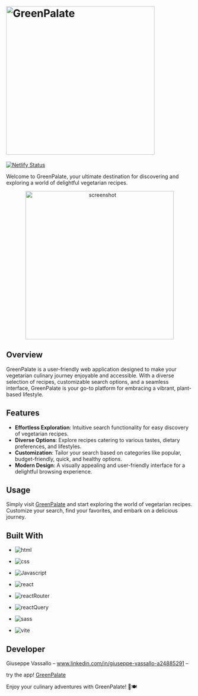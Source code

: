 # <img  src="assets/logo-no-background.png"  align='center'  width="400px"  alt="GreenPalate"  >

[![Netlify Status]](https://app.netlify.com/sites/greenpalate/deploys)

Welcome to GreenPalate, your ultimate destination for discovering and exploring a world of delightful vegetarian recipes.

<p  align="center">

<img  src="assets/screenshot.png"  align='center'  width="400px"  alt="screenshot"  >

</p>

## Overview

GreenPalate is a user-friendly web application designed to make your vegetarian culinary journey enjoyable and accessible. With a diverse selection of recipes, customizable search options, and a seamless interface, GreenPalate is your go-to platform for embracing a vibrant, plant-based lifestyle.

## Features

- **Effortless Exploration**: Intuitive search functionality for easy discovery of vegetarian recipes.
- **Diverse Options**: Explore recipes catering to various tastes, dietary preferences, and lifestyles.
- **Customization**: Tailor your search based on categories like popular, budget-friendly, quick, and healthy options.
- **Modern Design**: A visually appealing and user-friendly interface for a delightful browsing experience.

## Usage

Simply visit [GreenPalate](https://greenpalate.netlify.app) and start exploring the world of vegetarian recipes. Customize your search, find your favorites, and embark on a delicious journey.

## Built With

- ![html]

- ![css]

- ![Javascript]
- ![react]
- ![reactRouter]
- ![reactQuery]
- ![sass]
- ![vite]

## Developer

Giuseppe Vassallo – www.linkedin.com/in/giuseppe-vassallo-a24885291 –

try the app! [GreenPalate](https://grennpalate.netlify.app/)

Enjoy your culinary adventures with GreenPalate! 🌱🍽️

<!-- MARKDOWN LINKS & IMAGES -->

<!-- https://www.markdownguide.org/basic-syntax/#reference-style-links -->

[Javascript]: https://img.shields.io/badge/JavaScript-323330?style=for-the-badge&logo=javascript&logoColor=F7DF1E
[html]: https://img.shields.io/badge/HTML5-E34F26?style=for-the-badge&logo=html5&logoColor=white
[css]: https://img.shields.io/badge/CSS3-1572B6?style=for-the-badge&logo=css3&logoColor=white
[react]: https://img.shields.io/badge/React-%2361DAFB?style=for-the-badge&logo=React&logoColor=black
[reactRouter]: https://img.shields.io/badge/React%20Router-%23CA4245?style=for-the-badge&logo=React%20Router&logoColor=black
[reactQuery]: https://img.shields.io/badge/React%20query-%23FF4154?style=for-the-badge&logo=React%20Query&logoColor=black
[sass]: https://img.shields.io/badge/sass-%23CC6699?style=for-the-badge&logo=sass&logoColor=white
[vite]: https://img.shields.io/badge/vite-%23646CFF?style=for-the-badge&logo=vite&logoColor=white
[Netlify Status]: https://api.netlify.com/api/v1/badges/ac9bb33f-92c6-4a45-bca8-15b6d1437071/deploy-status
